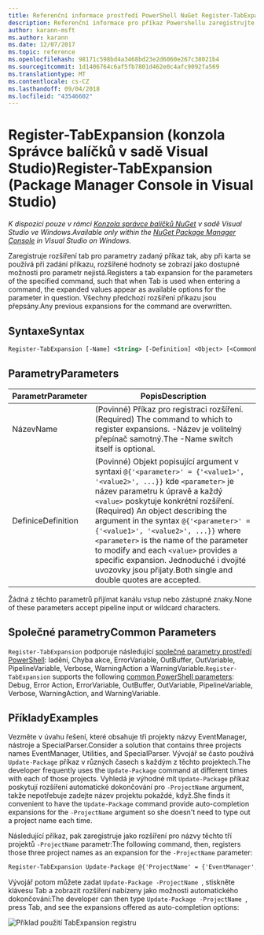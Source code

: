 ```yaml
---
title: Referenční informace prostředí PowerShell NuGet Register-TabExpansion
description: Referenční informace pro příkaz Powershellu zaregistrujte TabExpansion v konzole Správce balíčků NuGet v sadě Visual Studio.
author: karann-msft
ms.author: karann
ms.date: 12/07/2017
ms.topic: reference
ms.openlocfilehash: 98171c598bd4a3468bd23e2d6060e267c38021b4
ms.sourcegitcommit: 1d1406764c6af5fb7801d462e0c4afc9092fa569
ms.translationtype: MT
ms.contentlocale: cs-CZ
ms.lasthandoff: 09/04/2018
ms.locfileid: "43546602"
---
```

# <a name="register-tabexpansion-package-manager-console-in-visual-studio"></a><span data-ttu-id="18cf8-103">Register-TabExpansion (konzola Správce balíčků v sadě Visual Studio)</span><span class="sxs-lookup"><span data-stu-id="18cf8-103">Register-TabExpansion (Package Manager Console in Visual Studio)</span></span>

<span data-ttu-id="18cf8-104">*K dispozici pouze v rámci [Konzola správce balíčků NuGet](package-manager-console.md) v sadě Visual Studio ve Windows.*</span><span class="sxs-lookup"><span data-stu-id="18cf8-104">*Available only within the [NuGet Package Manager Console](package-manager-console.md) in Visual Studio on Windows.*</span></span>

<span data-ttu-id="18cf8-105">Zaregistruje rozšíření tab pro parametry zadaný příkaz tak, aby při karta se používá při zadání příkazu, rozšířené hodnoty se zobrazí jako dostupné možnosti pro parametr nejistá.</span><span class="sxs-lookup"><span data-stu-id="18cf8-105">Registers a tab expansion for the parameters of the specified command, such that when Tab is used when entering a command, the expanded values appear as available options for the parameter in question.</span></span> <span data-ttu-id="18cf8-106">Všechny předchozí rozšíření příkazu jsou přepsány.</span><span class="sxs-lookup"><span data-stu-id="18cf8-106">Any previous expansions for the command are overwritten.</span></span>

## <a name="syntax"></a><span data-ttu-id="18cf8-107">Syntaxe</span><span class="sxs-lookup"><span data-stu-id="18cf8-107">Syntax</span></span>

```ps
Register-TabExpansion [-Name] <String> [-Definition] <Object> [<CommonParameters>]
```

## <a name="parameters"></a><span data-ttu-id="18cf8-108">Parametry</span><span class="sxs-lookup"><span data-stu-id="18cf8-108">Parameters</span></span>

| <span data-ttu-id="18cf8-109">Parametr</span><span class="sxs-lookup"><span data-stu-id="18cf8-109">Parameter</span></span> | <span data-ttu-id="18cf8-110">Popis</span><span class="sxs-lookup"><span data-stu-id="18cf8-110">Description</span></span> |
| --- | --- |
| <span data-ttu-id="18cf8-111">Název</span><span class="sxs-lookup"><span data-stu-id="18cf8-111">Name</span></span> | <span data-ttu-id="18cf8-112">(Povinné) Příkaz pro registraci rozšíření.</span><span class="sxs-lookup"><span data-stu-id="18cf8-112">(Required) The command to which to register expansions.</span></span> <span data-ttu-id="18cf8-113">-Název je volitelný přepínač samotný.</span><span class="sxs-lookup"><span data-stu-id="18cf8-113">The -Name switch itself is optional.</span></span> |
| <span data-ttu-id="18cf8-114">Definice</span><span class="sxs-lookup"><span data-stu-id="18cf8-114">Definition</span></span> | <span data-ttu-id="18cf8-115">(Povinné) Objekt popisující argument v syntaxi `@{'<parameter>' = {'<value1>', '<value2>', ...}}` kde `<parameter>` je název parametru k úpravě a každý `<value>` poskytuje konkrétní rozšíření.</span><span class="sxs-lookup"><span data-stu-id="18cf8-115">(Required) An object describing the argument in the syntax `@{'<parameter>' = {'<value1>', '<value2>', ...}}` where `<parameter>` is the name of the parameter to modify and each `<value>` provides a specific expansion.</span></span> <span data-ttu-id="18cf8-116">Jednoduché i dvojité uvozovky jsou přijaty.</span><span class="sxs-lookup"><span data-stu-id="18cf8-116">Both single and double quotes are accepted.</span></span> |

<span data-ttu-id="18cf8-117">Žádná z těchto parametrů přijímat kanálu vstup nebo zástupné znaky.</span><span class="sxs-lookup"><span data-stu-id="18cf8-117">None of these parameters accept pipeline input or wildcard characters.</span></span>

## <a name="common-parameters"></a><span data-ttu-id="18cf8-118">Společné parametry</span><span class="sxs-lookup"><span data-stu-id="18cf8-118">Common Parameters</span></span>

<span data-ttu-id="18cf8-119">`Register-TabExpansion` podporuje následující [společné parametry prostředí PowerShell](http://go.microsoft.com/fwlink/?LinkID=113216): ladění, Chyba akce, ErrorVariable, OutBuffer, OutVariable, PipelineVariable, Verbose, WarningAction a WarningVariable.</span><span class="sxs-lookup"><span data-stu-id="18cf8-119">`Register-TabExpansion` supports the following [common PowerShell parameters](http://go.microsoft.com/fwlink/?LinkID=113216): Debug, Error Action, ErrorVariable, OutBuffer, OutVariable, PipelineVariable, Verbose, WarningAction, and WarningVariable.</span></span>

## <a name="examples"></a><span data-ttu-id="18cf8-120">Příklady</span><span class="sxs-lookup"><span data-stu-id="18cf8-120">Examples</span></span>

<span data-ttu-id="18cf8-121">Vezměte v úvahu řešení, které obsahuje tři projekty názvy EventManager, nástroje a SpecialParser.</span><span class="sxs-lookup"><span data-stu-id="18cf8-121">Consider a solution that contains three projects names EventManager, Utilities, and SpecialParser.</span></span> <span data-ttu-id="18cf8-122">Vývojář se často používá `Update-Package` příkaz v různých časech s každým z těchto projektech.</span><span class="sxs-lookup"><span data-stu-id="18cf8-122">The developer frequently uses the `Update-Package` command at different times with each of those projects.</span></span> <span data-ttu-id="18cf8-123">Vyhledá je výhodné mít `Update-Package` příkaz poskytují rozšíření automatické dokončování pro `-ProjectName` argument, takže nepotřebuje zadejte název projektu pokaždé, když.</span><span class="sxs-lookup"><span data-stu-id="18cf8-123">She finds it convenient to have the `Update-Package` command provide auto-completion expansions for the `-ProjectName` argument so she doesn't need to type out a project name each time.</span></span> 

<span data-ttu-id="18cf8-124">Následující příkaz, pak zaregistruje jako rozšíření pro názvy těchto tří projektů `-ProjectName` parametr:</span><span class="sxs-lookup"><span data-stu-id="18cf8-124">The following command, then, registers those three project names as an expansion for the `-ProjectName` parameter:</span></span>

```ps
Register-TabExpansion Update-Package @{'ProjectName' = {'EventManager', 'Utilities', 'SpecialParser'}}    
```

<span data-ttu-id="18cf8-125">Vývojář potom můžete zadat `Update-Package -ProjectName `, stiskněte klávesu Tab a zobrazit rozšíření nabízeny jako možnosti automatického dokončování:</span><span class="sxs-lookup"><span data-stu-id="18cf8-125">The developer can then type `Update-Package -ProjectName `, press Tab, and see the expansions offered as auto-completion options:</span></span>

![Příklad použití TabExpansion registru](media/Register-TabExpansion-Example.png)
